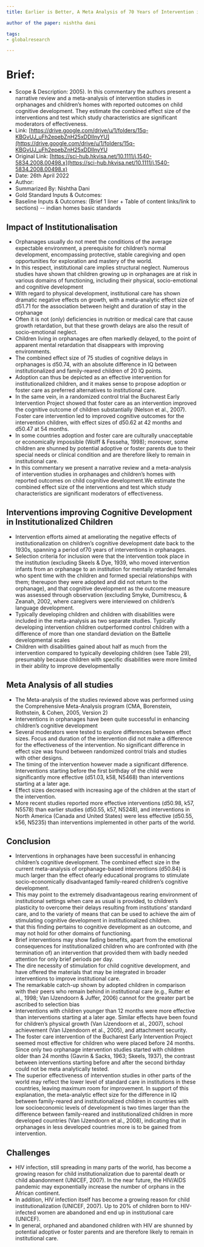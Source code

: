 ```yaml
---
title: Earlier is Better, A Meta Analysis of 70 Years of Intervention improving Cognitive Development in Institutionalized Children

author of the paper: nishtha dani

tags:
- globalresearch 

---
```


# Brief:



* Scope & Description: 2005). In this commentary the authors present a narrative review and a meta-analysis of intervention studies in orphanages and children’s homes with reported outcomes on child cognitive development. They estimate the combined effect size of the interventions and test which study characteristics are significant moderators of effectiveness. 
* Link: [https://drive.google.com/drive/u/1/folders/15q-KBGvUJ_uFh2epebZnH25xDDlInyYU](https://drive.google.com/drive/u/1/folders/15q-KBGvUJ_uFh2epebZnH25xDDlInyYU
* Original Link: [https://sci-hub.hkvisa.net/10.1111/j.1540-5834.2008.00498.x](https://sci-hub.hkvisa.net/10.1111/j.1540-5834.2008.00498.x)
* Date: 26th April 2022
* Author: 
* Summarized By: Nishtha Dani
* Gold Standard Inputs & Outcomes:
* Baseline Inputs & Outcomes:  (Brief 1 liner + Table of content links/link to sections) -- indian homes basic standards


## Impact of Institutionalisation
- Orphanages usually do not meet the conditions of the average expectable environment, a prerequisite for children’s normal development, encompassing protective, stable caregiving and open opportunities for exploration and mastery of the world. 
- In this respect, institutional care implies structural neglect. Numerous studies have shown that children growing up in orphanages are at risk in various domains of functioning, including their physical, socio-emotional and cognitive development
- With regard to physical development, institutional care has shown dramatic negative effects on growth, with a meta-analytic effect size of d51.71 for the association between height and duration of stay in the orphanage
- Often it is not (only) deficiencies in nutrition or medical care that cause growth retardation, but that these growth delays are also the result of socio-emotional neglect.
- Children living in orphanages are often markedly delayed, to the point of apparent mental retardation that disappears with improving environments. 
- The combined effect size of 75 studies of cognitive delays in orphanages is d50.74, with an absolute difference in IQ between institutionalized and family-reared children of 20 IQ points. 
- Adoption can thus be depicted as an effective intervention for institutionalized children, and it makes sense to propose adoption or foster care as preferred alternatives to institutional care.
- In the same vein, in a randomized control trial the Bucharest Early Intervention Project showed that foster care as an intervention improved the cognitive outcome of children substantially (Nelson et al., 2007). Foster care intervention led to improved cognitive outcomes for the intervention children, with effect sizes of d50.62 at 42 months and d50.47 at 54 months.
- In some countries adoption and foster care are culturally unacceptable or economically impossible (Wolff & Fesseha, 1998); moreover, some children are shunned by potential adoptive or foster parents due to their special needs or clinical condition and are therefore likely to remain in institutional care. 
- In this commentary we present a narrative review and a meta-analysis of intervention studies in orphanages and children’s homes with reported outcomes on child cognitive development.We estimate the combined effect size of the interventions and test which study characteristics are significant moderators of effectiveness.

## Interventions improving Cognitive Development in Institutionalized Children
- Intervention efforts aimed at ameliorating the negative effects of institutionalization on children’s cognitive development date back to the 1930s, spanning a period of70 years of interventions in orphanages.
- Selection criteria for inclusion were that the intervention took place in the institution (excluding Skeels & Dye, 1939, who moved intervention infants from an orphanage to an institution for mentally retarded females who spent time with the children and formed special relationships with them; thereupon they were adopted and did not return to the orphanage), and that cognitive development as the outcome measure was assessed through observation (excluding Smyke, Dumitrescu, & Zeanah, 2002, where caregivers were interviewed on children’s language development.
- Typically developing children and children with disabilities were included in the meta-analysis as two separate studies. Typically developing intervention children outperformed control children with a difference of more than one standard deviation on the Battelle developmental scales 
- Children with disabilities gained about half as much from the intervention compared to typically developing children (see Table 29), presumably because children with specific disabilities were more limited in their ability to improve developmentally

## Meta Analysis of all studies
- The Meta-analysis of the studies reviewed above was performed using the Comprehensive Meta-Analysis program (CMA, Borenstein, Rothstein, & Cohen, 2005, Version 2)
- Interventions in orphanages have been quite successful in enhancing children’s cognitive development
- Several moderators were tested to explore differences between effect sizes. Focus and duration of the intervention did not make a difference for the effectiveness of the intervention. No significant difference in effect size was found between randomized control trials and studies with other designs.
- The timing of the intervention however made a significant difference. Interventions starting before the first birthday of the child were significantly more effective (d51.03, k58, N5468) than interventions starting at a later age. 
- Effect sizes decreased with increasing age of the children at the start of the intervention. 
- More recent studies reported more effective interventions (d50.98, k57, N5578) than earlier studies (d50.55, k57, N5248), and interventions in North America (Canada and United States) were less effective (d50.55, k56, N5235) than interventions implemented in other parts of the world. 

## Conclusion
- Interventions in orphanages have been successful in enhancing children’s cognitive development. The combined effect size in the current meta-analysis of orphanage-based interventions (d50.84) is much larger than the effect ofearly educational programs to stimulate socio-economically disadvantaged family-reared children’s cognitive development.
- This may point to the extremely disadvantageous rearing environment of institutional settings when care as usual is provided, to children’s plasticity to overcome their delays resulting from institutions’ standard care, and to the variety of means that can be used to achieve the aim of stimulating cognitive development in institutionalized children.
- that this finding pertains to cognitive development as an outcome, and may not hold for other domains of functioning.
- Brief interventions may show fading benefits, apart from the emotional consequences for institutionalized children who are confronted with (the termination of) an intervention that provided them with badly needed attention for only brief periods per day.
- The dire necessity of stimulation for child cognitive development, and have offered the materials that may be integrated in broader interventions to improve institutional care.
- The remarkable catch-up shown by adopted children in comparison with their peers who remain behind in institutional care (e.g., Rutter et al., 1998; Van IJzendoorn & Juffer, 2006) cannot for the greater part be ascribed to selection bias
- Interventions with children younger than 12 months were more effective than interventions starting at a later age. Similar effects have been found for children’s physical growth (Van IJzendoorn et al., 2007), school achievement (Van IJzendoorn et al., 2005), and attachment security.
- The foster care intervention of the Bucharest Early Intervention Project seemed most effective for children who were placed before 24 months. Since only two orphanage intervention studies started with children older than 24 months (Gavrin & Sacks, 1963; Skeels, 1937), the contrast between interventions starting before and after the second birthday could not be meta analytically tested.
- The superior effectiveness of intervention studies in other parts of the world may reflect the lower level of standard care in institutions in these countries, leaving maximum room for improvement. In support of this explanation, the meta-analytic effect size for the difference in IQ between family-reared and institutionalized children in countries with low socioeconomic levels of development is two times larger than the difference between family-reared and institutionalized children in more developed countries (Van IJzendoorn et al., 2008), indicating that in orphanages in less developed countries more is to be gained from intervention.

 ## Challenges
- HIV infection, still spreading in many parts of the world, has become a growing reason for child institutionalization due to parental death or child abandonment (UNICEF, 2007). In the near future, the HIV/AIDS pandemic may exponentially increase the number of orphans in the African continent.
- In addition, HIV infection itself has become a growing reason for child institutionalization (UNICEF, 2007). Up to 20% of children born to HIV-infected women are abandoned and end up in institutional care (UNICEF).
- In general, orphaned and abandoned children with HIV are shunned by potential adoptive or foster parents and are therefore likely to remain in institutional care.